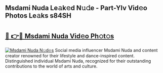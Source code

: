 ## Msdami Nuda Le𝚊k𝚎d N𝚞𝚍e - Part-YIv Vid𝚎o Photos Le𝚊ks s84SH

# <h2><a href="http://fbepvqw.evod.top/?m=Msdami+Nuda">🔗 👉🔴 Msdami Nuda Vid𝚎o Ph𝚘t𝚘s</a></h2>

[![Msdami Nuda N𝚞d𝚎s](https://i.imgur.com/8V9OHl7.gif)](http://fbepvqw.evod.top/?m=Msdami+Nuda)
Social media influencer Msdami Nuda and content creator renowned for their lifestyle and dance-inspired content. Distinguished individual Msdami Nuda, recognized for their outstanding contributions to the world of arts and culture. 
